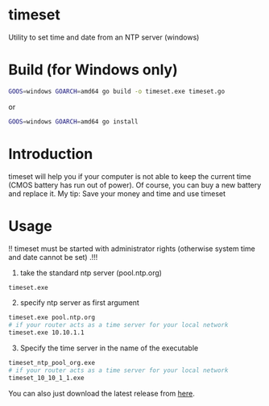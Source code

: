 # timeset
Utility to set time and date from an NTP server (windows)

# Build (for Windows only)
```bash
GOOS=windows GOARCH=amd64 go build -o timeset.exe timeset.go
```
or

```bash
GOOS=windows GOARCH=amd64 go install
```

# Introduction
timeset will help you if your computer is not able to keep the current time (CMOS battery has run out of power).
Of course, you can buy a new battery and replace it. My tip: Save your money and time and use timeset

# Usage
!! timeset must be started with administrator rights (otherwise system time and date cannot be set) .!!!
1. take the standard ntp server (pool.ntp.org)
```bash
timeset.exe 
```
2. specify ntp server as first argument
```bash
timeset.exe pool.ntp.org
# if your router acts as a time server for your local network
timeset.exe 10.10.1.1
```

3. Specify the time server in the name of the executable
```bash
timeset_ntp_pool_org.exe
# if your router acts as a time server for your local network
timeset_10_10_1_1.exe
```



You can also just download the latest release from [here](https://github.com/1thorsten/timeset/releases).